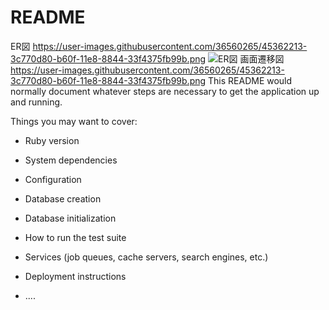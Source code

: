 # README

ER図
https://user-images.githubusercontent.com/36560265/45362213-3c770d80-b60f-11e8-8844-33f4375fb99b.png
![ER図](https://user-images.githubusercontent.com/36560265/45362213-3c770d80-b60f-11e8-8844-33f4375fb99b.png)
画面遷移図
https://user-images.githubusercontent.com/36560265/45362213-3c770d80-b60f-11e8-8844-33f4375fb99b.png
This README would normally document whatever steps are necessary to get the
application up and running.

Things you may want to cover:

* Ruby version

* System dependencies

* Configuration

* Database creation

* Database initialization

* How to run the test suite

* Services (job queues, cache servers, search engines, etc.)

* Deployment instructions

* ....
